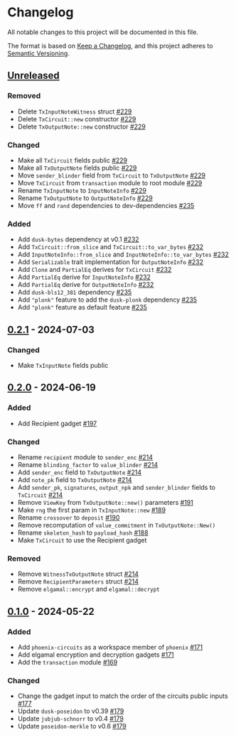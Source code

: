 # Changelog

All notable changes to this project will be documented in this file.

The format is based on [Keep a Changelog](https://keepachangelog.com/en/1.0.0/),
and this project adheres to [Semantic Versioning](https://semver.org/spec/v2.0.0.html).

## [Unreleased]

### Removed

- Delete `TxInputNoteWitness` struct [#229]
- Delete `TxCircuit::new` constructor [#229]
- Delete `TxOutputNote::new` constructor [#229]

### Changed

- Make all `TxCircuit` fields public [#229]
- Make all `TxOutputNote` fields public [#229]
- Move `sender_blinder` field from `TxCircuit` to `TxOutputNote` [#229]
- Move `TxCircuit` from `transaction` module to root module [#229]
- Rename `TxInputNote` to `InputNoteInfo` [#229]
- Rename `TxOutputNote` to `OutputNoteInfo` [#229]
- Move `ff` and `rand` dependencies to dev-dependencies [#235]

### Added

- Add `dusk-bytes` dependency at v0.1 [#232]
- Add `TxCircuit::from_slice` and `TxCircuit::to_var_bytes` [#232]
- Add `InputNoteInfo::from_slice` and `InputNoteInfo::to_var_bytes` [#232]
- Add `Serializable` trait implementation for `OutputNoteInfo` [#232]
- Add `Clone` and `PartialEq` derives for `TxCircuit` [#232]
- Add `PartialEq` derive for `InputNoteInfo` [#232]
- Add `PartialEq` derive for `OutputNoteInfo` [#232]
- Add `dusk-bls12_381` dependency [#235]
- Add `"plonk"` feature to add the `dusk-plonk` dependency [#235]
- Add `"plonk"` feature as default feature [#235]

## [0.2.1] - 2024-07-03

### Changed

- Make `TxInputNote` fields public

## [0.2.0] - 2024-06-19

### Added

- Add Recipient gadget [#197]

### Changed

- Rename `recipient` module to `sender_enc` [#214]
- Rename `blinding_factor` to `value_blinder` [#214]
- Add `sender_enc` field to `TxOutputNote` [#214]
- Add `note_pk` field to `TxOutputNote` [#214]
- Add `sender_pk`, `signatures`, `output_npk` and `sender_blinder` fields to `TxCircuit` [#214]
- Remove `ViewKey` from `TxOutputNote::new()` parameters [#191]
- Make `rng` the first param in `TxInputNote::new` [#189]
- Rename `crossover` to `deposit` [#190]
- Remove recomputation of `value_commitment` in `TxOutputNote::New()`
- Rename `skeleton_hash` to `payload_hash` [#188]
- Make `TxCircuit` to use the Recipient gadget

### Removed

- Remove `WitnessTxOutputNote` struct [#214]
- Remove `RecipientParameters` struct [#214]
- Remove `elgamal::encrypt` and `elgamal::decrypt`

## [0.1.0] - 2024-05-22

### Added

- Add `phoenix-circuits` as a workspace member of `phoenix` [#171]
- Add elgamal encryption and decryption gadgets [#171]
- Add the `transaction` module [#169]

### Changed

- Change the gadget input to match the order of the circuits public inputs [#177]
- Update `dusk-poseidon` to v0.39 [#179]
- Update `jubjub-schnorr` to v0.4 [#179]
- Update `poseidon-merkle` to v0.6 [#179]

<!-- ISSUES -->
[#235]: https://github.com/dusk-network/phoenix/issues/235
[#232]: https://github.com/dusk-network/phoenix/issues/232
[#229]: https://github.com/dusk-network/phoenix/issues/229
[#214]: https://github.com/dusk-network/phoenix/issues/214
[#201]: https://github.com/dusk-network/phoenix/issues/201
[#197]: https://github.com/dusk-network/phoenix/issues/197
[#188]: https://github.com/dusk-network/phoenix/issues/188
[#191]: https://github.com/dusk-network/phoenix/issues/191
[#190]: https://github.com/dusk-network/phoenix/issues/190
[#189]: https://github.com/dusk-network/phoenix/issues/189
[#179]: https://github.com/dusk-network/phoenix/issues/179
[#177]: https://github.com/dusk-network/phoenix/issues/177
[#171]: https://github.com/dusk-network/phoenix/issues/171
[#169]: https://github.com/dusk-network/phoenix/issues/169

<!-- VERSIONS -->
[Unreleased]: https://github.com/dusk-network/phoenix/compare/circuits_v0.2.1...HEAD
[0.2.1]: https://github.com/dusk-network/phoenix/compare/circuits_v0.2.0...circuits_v0.2.1
[0.2.0]: https://github.com/dusk-network/phoenix/compare/circuits_v0.1.0...circuits_v0.2.0
[0.1.0]: https://github.com/dusk-network/phoenix/releases/tag/circuits_v0.1.0
